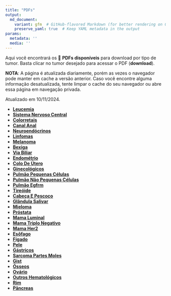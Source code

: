 ```yaml
---
title: "PDFs"
output: 
  md_document:
    variant: gfm  # GitHub-flavored Markdown (for better rendering on GitHub)
    preserve_yaml: true  # Keep YAML metadata in the output
params:
  metadata: ''
  media: ''
---
```


Aqui você encontrará os 📝 **PDFs disponíveis** para download por tipo
de tumor. Basta clicar no tumor desejado para acessar o PDF
(**download**).

**NOTA**: A página é atualizada diariamente, porém as vezes o navegador
pode manter em cache a versão anterior. Caso você encontre alguma
informação desatualizada, tente limpar o cache do seu navegador ou abre
essa página em navegação privada.

Atualizado em 10/11/2024.

- [**Leucemia**](https://coeoralmeds-e768.restdb.io/media/67305d42f63b80480004fcb3?download=true)
- [**Sistema Nervoso
  Central**](https://coeoralmeds-e768.restdb.io/media/67305d43f63b80480004fcb6?download=true)
- [**Colorretais**](https://coeoralmeds-e768.restdb.io/media/67305d46f63b80480004fcbb?download=true)
- [**Canal
  Anal**](https://coeoralmeds-e768.restdb.io/media/67305d47f63b80480004fcbd?download=true)
- [**Neuroendócrinos**](https://coeoralmeds-e768.restdb.io/media/67305d48f63b80480004fcbf?download=true)
- [**Linfomas**](https://coeoralmeds-e768.restdb.io/media/67305d49f63b80480004fcc1?download=true)
- [**Melanoma**](https://coeoralmeds-e768.restdb.io/media/67305d4af63b80480004fcc3?download=true)
- [**Bexiga**](https://coeoralmeds-e768.restdb.io/media/67305d4bf63b80480004fcc5?download=true)
- [**Via
  Biliar**](https://coeoralmeds-e768.restdb.io/media/67305d4df63b80480004fcc7?download=true)
- [**Endométrio**](https://coeoralmeds-e768.restdb.io/media/67305d4ef63b80480004fcc9?download=true)
- [**Colo De
  Útero**](https://coeoralmeds-e768.restdb.io/media/67305d4ff63b80480004fccb?download=true)
- [**Ginecológicos**](https://coeoralmeds-e768.restdb.io/media/67305d50f63b80480004fccd?download=true)
- [**Pulmão Pequenas
  Células**](https://coeoralmeds-e768.restdb.io/media/67305d51f63b80480004fccf?download=true)
- [**Pulmão Não Pequenas
  Células**](https://coeoralmeds-e768.restdb.io/media/67305d53f63b80480004fcd1?download=true)
- [**Pulmão
  Egfrm**](https://coeoralmeds-e768.restdb.io/media/67305d54f63b80480004fcd3?download=true)
- [**Tireóide**](https://coeoralmeds-e768.restdb.io/media/67305d56f63b80480004fcd7?download=true)
- [**Cabeça E
  Pescoço**](https://coeoralmeds-e768.restdb.io/media/67305d57f63b80480004fcd9?download=true)
- [**Glândula
  Salivar**](https://coeoralmeds-e768.restdb.io/media/67305d58f63b80480004fcdb?download=true)
- [**Mieloma**](https://coeoralmeds-e768.restdb.io/media/67305d59f63b80480004fcdd?download=true)
- [**Próstata**](https://coeoralmeds-e768.restdb.io/media/67305d5af63b80480004fcdf?download=true)
- [**Mama
  Luminal**](https://coeoralmeds-e768.restdb.io/media/67305d5df63b80480004fce3?download=true)
- [**Mama Triplo
  Negativo**](https://coeoralmeds-e768.restdb.io/media/67305d5ef63b80480004fce5?download=true)
- [**Mama
  Her2**](https://coeoralmeds-e768.restdb.io/media/67305d5ff63b80480004fce7?download=true)
- [**Esôfago**](https://coeoralmeds-e768.restdb.io/media/67305d60f63b80480004fce9?download=true)
- [**Fígado**](https://coeoralmeds-e768.restdb.io/media/67305d61f63b80480004fceb?download=true)
- [**Pele**](https://coeoralmeds-e768.restdb.io/media/67305d62f63b80480004fced?download=true)
- [**Gástricos**](https://coeoralmeds-e768.restdb.io/media/67305d63f63b80480004fcef?download=true)
- [**Sarcoma Partes
  Moles**](https://coeoralmeds-e768.restdb.io/media/67305d64f63b80480004fcf1?download=true)
- [**Gist**](https://coeoralmeds-e768.restdb.io/media/67305d65f63b80480004fcf3?download=true)
- [**Ósseos**](https://coeoralmeds-e768.restdb.io/media/67305d67f63b80480004fcf5?download=true)
- [**Ovário**](https://coeoralmeds-e768.restdb.io/media/67305d68f63b80480004fcf7?download=true)
- [**Outros
  Hematológicos**](https://coeoralmeds-e768.restdb.io/media/67305d69f63b80480004fcf9?download=true)
- [**Rim**](https://coeoralmeds-e768.restdb.io/media/67305d6af63b80480004fcfb?download=true)
- [**Pâncreas**](https://coeoralmeds-e768.restdb.io/media/67305d6bf63b80480004fcfd?download=true)
